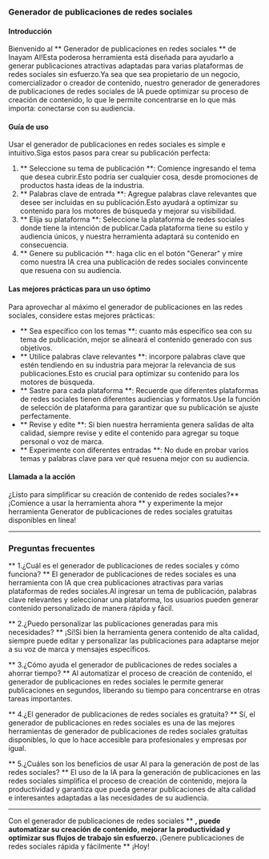 ### Generador de publicaciones de redes sociales

#### Introducción
Bienvenido al ** Generador de publicaciones en redes sociales ** de Inayam AI!Esta poderosa herramienta está diseñada para ayudarlo a generar publicaciones atractivas adaptadas para varias plataformas de redes sociales sin esfuerzo.Ya sea que sea propietario de un negocio, comercializador o creador de contenido, nuestro generador de generadores de publicaciones de redes sociales de IA puede optimizar su proceso de creación de contenido, lo que le permite concentrarse en lo que más importa: conectarse con su audiencia.

#### Guía de uso
Usar el generador de publicaciones en redes sociales es simple e intuitivo.Siga estos pasos para crear su publicación perfecta:

1. ** Seleccione su tema de publicación **: Comience ingresando el tema que desea cubrir.Esto podría ser cualquier cosa, desde promociones de productos hasta ideas de la industria.
2. ** Palabras clave de entrada **: Agregue palabras clave relevantes que desee ser incluidas en su publicación.Esto ayudará a optimizar su contenido para los motores de búsqueda y mejorar su visibilidad.
3. ** Elija su plataforma **: Seleccione la plataforma de redes sociales donde tiene la intención de publicar.Cada plataforma tiene su estilo y audiencia únicos, y nuestra herramienta adaptará su contenido en consecuencia.
4. ** Genere su publicación **: haga clic en el botón "Generar" y mire como nuestra IA crea una publicación de redes sociales convincente que resuena con su audiencia.

#### Las mejores prácticas para un uso óptimo
Para aprovechar al máximo el generador de publicaciones en las redes sociales, considere estas mejores prácticas:

- ** Sea específico con los temas **: cuanto más específico sea con su tema de publicación, mejor se alineará el contenido generado con sus objetivos.
- ** Utilice palabras clave relevantes **: incorpore palabras clave que estén tendiendo en su industria para mejorar la relevancia de sus publicaciones.Esto es crucial para optimizar su contenido para los motores de búsqueda.
- ** Sastre para cada plataforma **: Recuerde que diferentes plataformas de redes sociales tienen diferentes audiencias y formatos.Use la función de selección de plataforma para garantizar que su publicación se ajuste perfectamente.
- ** Revise y edite **: Si bien nuestra herramienta genera salidas de alta calidad, siempre revise y edite el contenido para agregar su toque personal o voz de marca.
- ** Experimente con diferentes entradas **: No dude en probar varios temas y palabras clave para ver qué resuena mejor con su audiencia.

#### Llamada a la acción
¿Listo para simplificar su creación de contenido de redes sociales?** ¡Comience a usar la herramienta ahora ** y experimente la mejor herramienta Generator de publicaciones de redes sociales gratuitas disponibles en línea!

---

### Preguntas frecuentes

** 1.¿Cuál es el generador de publicaciones de redes sociales y cómo funciona? **
El generador de publicaciones de redes sociales es una herramienta con IA que crea publicaciones atractivas para varias plataformas de redes sociales.Al ingresar un tema de publicación, palabras clave relevantes y seleccionar una plataforma, los usuarios pueden generar contenido personalizado de manera rápida y fácil.

** 2.¿Puedo personalizar las publicaciones generadas para mis necesidades? **
¡Sí!Si bien la herramienta genera contenido de alta calidad, siempre puede editar y personalizar las publicaciones para adaptarse mejor a su voz de marca y mensajes específicos.

** 3.¿Cómo ayuda el generador de publicaciones de redes sociales a ahorrar tiempo? **
Al automatizar el proceso de creación de contenido, el generador de publicaciones en redes sociales le permite generar publicaciones en segundos, liberando su tiempo para concentrarse en otras tareas importantes.

** 4.¿El generador de publicaciones de redes sociales es gratuita? **
Sí, el generador de publicaciones en redes sociales es una de las mejores herramientas de generador de publicaciones de redes sociales gratuitas disponibles, lo que lo hace accesible para profesionales y empresas por igual.

** 5.¿Cuáles son los beneficios de usar AI para la generación de post de las redes sociales? **
El uso de la IA para la generación de publicaciones en las redes sociales simplifica el proceso de creación de contenido, mejora la productividad y garantiza que pueda generar publicaciones de alta calidad e interesantes adaptadas a las necesidades de su audiencia.

---

Con el generador de publicaciones de redes sociales ** **, puede automatizar su creación de contenido, mejorar la productividad y optimizar sus flujos de trabajo sin esfuerzo.** ¡Genere publicaciones de redes sociales rápida y fácilmente ** ¡Hoy!